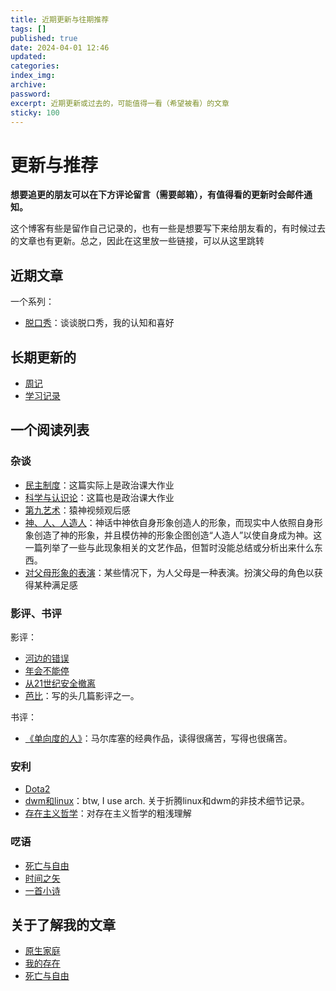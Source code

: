 ```yaml
---
title: 近期更新与往期推荐
tags: []
published: true
date: 2024-04-01 12:46
updated:
categories:
index_img:
archive:
password:
excerpt: 近期更新或过去的，可能值得一看（希望被看）的文章
sticky: 100
---
```

# 更新与推荐

**想要追更的朋友可以在下方评论留言（需要邮箱），有值得看的更新时会邮件通知。**

这个博客有些是留作自己记录的，也有一些是想要写下来给朋友看的，有时候过去的文章也有更新。总之，因此在这里放一些链接，可以从这里跳转

## 近期文章
一个系列：
- [脱口秀](/hexo/essays/talkshow)：谈谈脱口秀，我的认知和喜好

## 长期更新的
- [周记](/hexo/diary/week)
- [学习记录](/hexo/dynamic/study-daily)


## 一个阅读列表

### 杂谈
- [民主制度](/hexo/essays/democracyold)：这篇实际上是政治课大作业
- [科学与认识论](/hexo/essays/science)：这篇也是政治课大作业
- [第九艺术](/hexo/essays/art9game)：猿神视频观后感
- [神、人、人造人](/hexo/essays/replicant)：神话中神依自身形象创造人的形象，而现实中人依照自身形象创造了神的形象，并且模仿神的形象企图创造“人造人”以使自身成为神。这一篇列举了一些与此现象相关的文艺作品，但暂时没能总结或分析出来什么东西。
- [对父母形象的表演](/hexo/memo/actingparents)：某些情况下，为人父母是一种表演。扮演父母的角色以获得某种满足感

### 影评、书评

影评：
- [河边的错误](/hexo/essays/onlytheriverflows)
- [年会不能停](/hexo/essays/JohnnyKeepWalking)
- [从21世纪安全撤离](/hexo/essays/evacuate)
- [芭比](/hexo/essays/Barbie)：写的头几篇影评之一。

书评：

- [《单向度的人》](/hexo/essays/one-dimensional-man)：马尔库塞的经典作品，读得很痛苦，写得也很痛苦。

### 安利

- [Dota2](/hexo/diary/ti12)
- [dwm和linux](/hexo/essays/dwm)：btw, I use arch. 关于折腾linux和dwm的非技术细节记录。
- [存在主义哲学](/hexo/essays/introexistentialism)：对存在主义哲学的粗浅理解

### 呓语

- [死亡与自由](/hexo/contemplation/free-and-death)
- [时间之矢](/hexo/memo/arrowoftime)
- [一首小诗](/hexo/memo/No)

## 关于了解我的文章
- [原生家庭](/hexo/essays/homeless)
- [我的存在](/hexo/contemplation/Existence)
- [死亡与自由](/hexo/contemplation/free-and-death)

